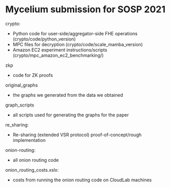 # Mycelium submission for SOSP 2021

crypto:
- Python code for user-side/aggregator-side FHE operations (crypto/code/python_version)
- MPC files for decryption (crypto/code/scale_mamba_version)
- Amazon EC2 experiment instructions/scripts (crypto/mpc_amazon_ec2_benchmarking/)

zkp
- code for ZK proofs

original_graphs
- the graphs we generated from the data we obtained

graph_scripts
- all scripts used for generating the graphs for the paper

re_sharing:
- Re-sharing (extended VSR protocol) proof-of-concept/rough implementation

onion-routing:
- all onion routing code

onion_routing_costs.xslx:
- costs from running the onion routing code on CloudLab machines
